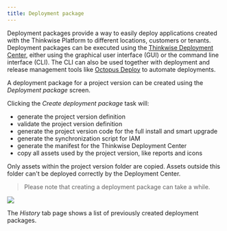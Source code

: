 ```yaml
---
title: Deployment package
---
```


Deployment packages provide a way to easily deploy applications created with the Thinkwise Platform to different locations, customers or tenants.
Deployment packages can be executed using the [Thinkwise Deployment Center](../kb/deployer), either using the graphical user interface (GUI) or the command line interface (CLI). The CLI can also be used together with deployment and release management tools like [Octopus Deploy](https://octopus.com) to automate deployments.

A deployment package for a project version can be created using the *Deployment package* screen.

Clicking the *Create deployment package* task will:

- generate the project version definition
- validate the project version definition
- generate the project version code for the full install and smart upgrade
- generate the synchronization script for IAM
- generate the manifest for the Thinkwise Deployment Center
- copy all assets used by the project version, like reports and icons

Only assets within the project version folder are copied. Assets outside this folder can't be deployed correctly by the Deployment Center.

> Please note that creating a deployment package can take a while.

![](assets/sf/create_deployment_package.png)

The *History* tab page shows a list of previously created deployment packages.